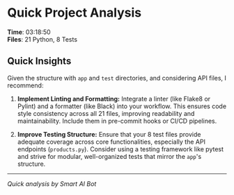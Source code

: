 # Quick Project Analysis

**Time**: 03:18:50  
**Files**: 21 Python, 8 Tests

## Quick Insights

Given the structure with `app` and `test` directories, and considering API files, I recommend:

1. **Implement Linting and Formatting:** Integrate a linter (like Flake8 or Pylint) and a formatter (like Black) into your workflow. This ensures code style consistency across all 21 files, improving readability and maintainability.  Include them in pre-commit hooks or CI/CD pipelines.

2. **Improve Testing Structure:**  Ensure that your 8 test files provide adequate coverage across core functionalities, especially the API endpoints (`products.py`).  Consider using a testing framework like pytest and strive for modular, well-organized tests that mirror the `app`'s structure.


---
*Quick analysis by Smart AI Bot*
